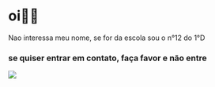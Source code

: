 # oi👍🏻
Nao interessa meu nome, se for da escola sou o n°12 do 1°D

### se quiser entrar em contato, faça favor e não entre
![](https://c.tenor.com/reXfvL6AI3EAAAAC/tenor.gif)
